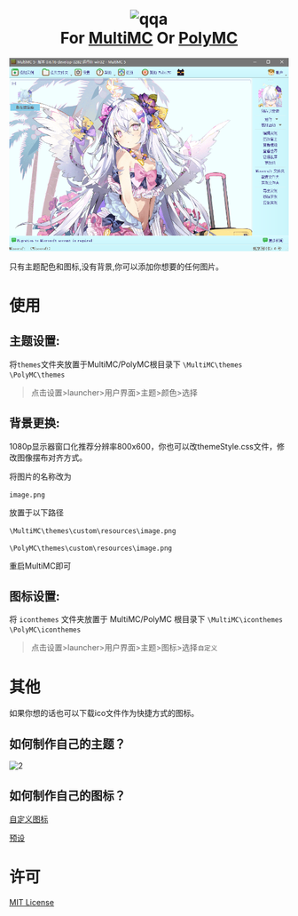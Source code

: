 <h1 align="center">
  <br>
  <img src="https://raw.githubusercontent.com/Thirace446/Multimc-CustomThemes/main/icon.ico" alt="qqa" width="100">
  <br>
  For <a href="https://multimc.org/">MultiMC</a>
  Or <a href="https://PolyMC.org/">PolyMC</a>
  <br>
</h1>

<p align="center">
  <img alt="fd" src="./zi.png">
</p>


只有主题配色和图标,没有背景,你可以添加你想要的任何图片。

# 使用

## 主题设置: 

将`themes`文件夹放置于MultiMC/PolyMC根目录下
`\MultiMC\themes`
`\PolyMC\themes`
>点击设置>launcher>用户界面>主题>颜色>选择


## 背景更换:

1080p显示器窗口化推荐分辨率800x600，你也可以改themeStyle.css文件，修改图像摆布对齐方式。

将图片的名称改为

`image.png`

放置于以下路径

`\MultiMC\themes\custom\resources\image.png`

`\PolyMC\themes\custom\resources\image.png`

重启MultiMC即可


## 图标设置:

将 `iconthemes` 文件夹放置于 MultiMC/PolyMC 根目录下
`\MultiMC\iconthemes`
`\PolyMC\iconthemes`

>点击设置>launcher>用户界面>主题>图标>选择`自定义`

# 其他

如果你想的话也可以下载ico文件作为快捷方式的图标。

## 如何制作自己的主题？

![2](https://user-images.githubusercontent.com/55902963/165738113-c99825b2-6cd5-4bf7-b5a3-36b02a3265c9.jpg)

## 如何制作自己的图标？

  <a href="https://github.com/MultiMC/Launcher/wiki/Custom-Icons/">自定义图标</a> 

  <a href="https://github.com/MultiMC/Launcher/tree/develop/launcher/resources/">预设</a> 

# 许可

[MIT License](./LICENSE.md)

